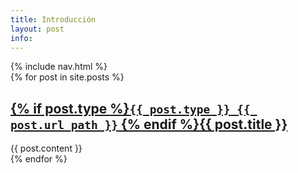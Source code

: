 ```yaml
---
title: Introducción
layout: post
info:
---
```


<nav id='sidebar'>
	{% include nav.html %}
</nav>

<section id='content'>
{% for post in site.posts %}
  <article class='{{ post.type }}'>
    <a name='{{ post.url }}' href='#{{ post.url }}'><h2>{% if post.type %}<code><b>{{ post.type }}</b> {{ post.url_path }}</code> {% endif %}{{ post.title }}</h2></a>
    <section class='body'>
      {{ post.content }}
    </section>
  </article>
{% endfor %}
</section>
